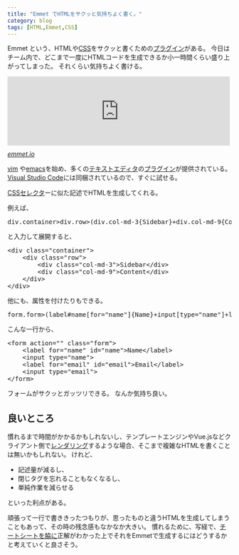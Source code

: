 ```yaml
---
title: "Emmet でHTMLをサクッと気持ちよく書く。"
category: blog
tags: [HTML,Emmet,CSS]
---
```

<p>Emmet という、HTMLや<a class="keyword" href="http://d.hatena.ne.jp/keyword/CSS">CSS</a>をサクッと書くための<a class="keyword" href="http://d.hatena.ne.jp/keyword/%A5%D7%A5%E9%A5%B0%A5%A4%A5%F3">プラグイン</a>がある。
今日はチーム内で、どこまで一度にHTMLコードを生成できるか小一時間くらい盛り上がってしまった。
それくらい気持ちよく書ける。</p>

<p><iframe src="https://hatenablog-parts.com/embed?url=https%3A%2F%2Femmet.io%2F" title="Emmet — the essential toolkit for web-developers" class="embed-card embed-webcard" scrolling="no" frameborder="0" style="display: block; width: 100%; height: 155px; max-width: 500px; margin: 10px 0px;"></iframe><cite class="hatena-citation"><a href="https://emmet.io/">emmet.io</a></cite></p>

<p><a class="keyword" href="http://d.hatena.ne.jp/keyword/vim">vim</a> や<a class="keyword" href="http://d.hatena.ne.jp/keyword/emacs">emacs</a>を始め、多くの<a class="keyword" href="http://d.hatena.ne.jp/keyword/%A5%C6%A5%AD%A5%B9%A5%C8%A5%A8%A5%C7%A5%A3%A5%BF">テキストエディタ</a>の<a class="keyword" href="http://d.hatena.ne.jp/keyword/%A5%D7%A5%E9%A5%B0%A5%A4%A5%F3">プラグイン</a>が提供されている。
<a class="keyword" href="http://d.hatena.ne.jp/keyword/Visual%20Studio%20Code">Visual Studio Code</a>には同梱されているので、すぐに試せる。</p>

<p><a class="keyword" href="http://d.hatena.ne.jp/keyword/CSS">CSS</a><a class="keyword" href="http://d.hatena.ne.jp/keyword/%A5%BB%A5%EC%A5%AF%A5%BF">セレクタ</a>ーに似た記述でHTMLを生成してくれる。</p>

<p>例えば、</p>

<pre class="code" data-lang="" data-unlink>div.container&gt;div.row&gt;(div.col-md-3{Sidebar}+div.col-md-9{Content})</pre>


<p>と入力して展開すると、</p>

<pre class="code lang-html" data-lang="html" data-unlink><span class="synIdentifier">&lt;</span><span class="synStatement">div</span><span class="synIdentifier"> </span><span class="synType">class</span><span class="synIdentifier">=</span><span class="synConstant">&quot;container&quot;</span><span class="synIdentifier">&gt;</span>
    <span class="synIdentifier">&lt;</span><span class="synStatement">div</span><span class="synIdentifier"> </span><span class="synType">class</span><span class="synIdentifier">=</span><span class="synConstant">&quot;row&quot;</span><span class="synIdentifier">&gt;</span>
        <span class="synIdentifier">&lt;</span><span class="synStatement">div</span><span class="synIdentifier"> </span><span class="synType">class</span><span class="synIdentifier">=</span><span class="synConstant">&quot;col-md-3&quot;</span><span class="synIdentifier">&gt;</span>Sidebar<span class="synIdentifier">&lt;/</span><span class="synStatement">div</span><span class="synIdentifier">&gt;</span>
        <span class="synIdentifier">&lt;</span><span class="synStatement">div</span><span class="synIdentifier"> </span><span class="synType">class</span><span class="synIdentifier">=</span><span class="synConstant">&quot;col-md-9&quot;</span><span class="synIdentifier">&gt;</span>Content<span class="synIdentifier">&lt;/</span><span class="synStatement">div</span><span class="synIdentifier">&gt;</span>
    <span class="synIdentifier">&lt;/</span><span class="synStatement">div</span><span class="synIdentifier">&gt;</span>
<span class="synIdentifier">&lt;/</span><span class="synStatement">div</span><span class="synIdentifier">&gt;</span>
</pre>


<p>他にも、属性を付けたりもできる。</p>

<pre class="code" data-lang="" data-unlink>form.form&gt;(label#name[for=&#34;name&#34;]{Name}+input[type=&#34;name&#34;]+label#email[for=&#34;email&#34;]{Email}+input[type=&#34;email&#34;]</pre>


<p>こんな一行から、</p>

<pre class="code lang-html" data-lang="html" data-unlink><span class="synIdentifier">&lt;</span><span class="synStatement">form</span><span class="synIdentifier"> </span><span class="synType">action</span><span class="synIdentifier">=</span><span class="synConstant">&quot;&quot;</span><span class="synIdentifier"> </span><span class="synType">class</span><span class="synIdentifier">=</span><span class="synConstant">&quot;form&quot;</span><span class="synIdentifier">&gt;</span>
    <span class="synIdentifier">&lt;</span><span class="synStatement">label</span><span class="synIdentifier"> </span><span class="synType">for</span><span class="synIdentifier">=</span><span class="synConstant">&quot;name&quot;</span><span class="synIdentifier"> </span><span class="synType">id</span><span class="synIdentifier">=</span><span class="synConstant">&quot;name&quot;</span><span class="synIdentifier">&gt;</span>Name<span class="synIdentifier">&lt;/</span><span class="synStatement">label</span><span class="synIdentifier">&gt;</span>
    <span class="synIdentifier">&lt;</span><span class="synStatement">input</span><span class="synIdentifier"> </span><span class="synType">type</span><span class="synIdentifier">=</span><span class="synConstant">&quot;name&quot;</span><span class="synIdentifier">&gt;</span>
    <span class="synIdentifier">&lt;</span><span class="synStatement">label</span><span class="synIdentifier"> </span><span class="synType">for</span><span class="synIdentifier">=</span><span class="synConstant">&quot;email&quot;</span><span class="synIdentifier"> </span><span class="synType">id</span><span class="synIdentifier">=</span><span class="synConstant">&quot;email&quot;</span><span class="synIdentifier">&gt;</span>Email<span class="synIdentifier">&lt;/</span><span class="synStatement">label</span><span class="synIdentifier">&gt;</span>
    <span class="synIdentifier">&lt;</span><span class="synStatement">input</span><span class="synIdentifier"> </span><span class="synType">type</span><span class="synIdentifier">=</span><span class="synConstant">&quot;email&quot;</span><span class="synIdentifier">&gt;</span>
<span class="synIdentifier">&lt;/</span><span class="synStatement">form</span><span class="synIdentifier">&gt;</span>
</pre>


<p>フォームがサクッとガッツリできる。
なんか気持ち良い。</p>

<h2>良いところ</h2>

<p>慣れるまで時間がかかるかもしれないし、テンプレートエンジンやVue.jsなどクライアント側で<a class="keyword" href="http://d.hatena.ne.jp/keyword/%A5%EC%A5%F3%A5%C0%A5%EA%A5%F3%A5%B0">レンダリング</a>するような場合、そこまで複雑なHTMLを書くことは無いかもしれない。
けれど、</p>

<ul>
<li>記述量が減るし、</li>
<li>閉じタグを忘れることもなくなるし、</li>
<li>単純作業を減らせる</li>
</ul>


<p>といった利点がある。</p>

<p>頑張って一行で書ききったつもりが、思ったものと違うHTMLを生成してしまうこともあって、その時の残念感もなかなか大きい。
慣れるために、写経で、<a href="https://docs.emmet.io/cheat-sheet/">チートシートを脇に</a>正解がわかった上でそれをEmmetで生成するにはどうするかと考えていくと良さそう。</p>

